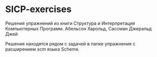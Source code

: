 # SICP-exercises
Решения упражнений из книги Структура и Интерпретация Компьютерных Программ. Абельсон Харольд, Сассман Джеральд Джей

Решения находятся рядом с задачей в папке упражнения с расширением scm языка Scheme.

